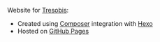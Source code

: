 Website for [Tresobis](http://www.tresobis.org):
  * Created using [Composer](https://github.com/garybgenett/composer) integration with [Hexo](https://hexo.io)
  * Hosted on [GitHub Pages](https://pages.github.com)
